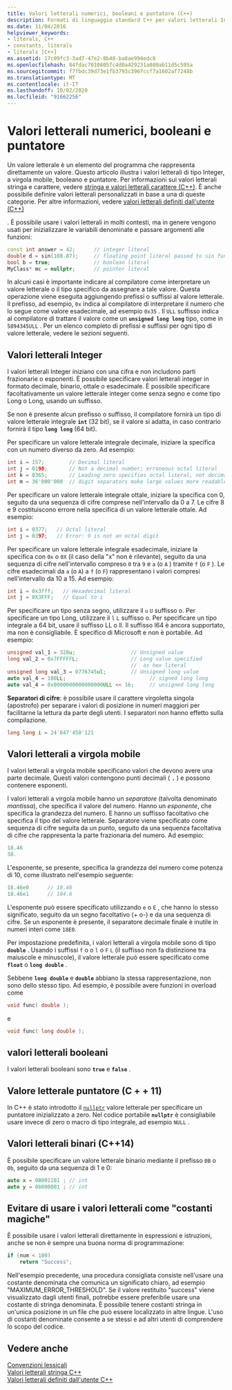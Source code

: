 ```yaml
---
title: Valori letterali numerici, booleani e puntatore (C++)
description: Formati di linguaggio standard C++ per valori letterali Integer, a virgola mobile, booleani e puntatore.
ms.date: 11/04/2016
helpviewer_keywords:
- literals, C++
- constants, literals
- literals [C++]
ms.assetid: 17c09fc3-3ad7-47e2-8b48-ba8ae994edc8
ms.openlocfilehash: 84fdac7010805fc4d0a429231a080ab11d5c595a
ms.sourcegitcommit: f7fbdc39d73e1fb3793c396fccf7a1602af7248b
ms.translationtype: MT
ms.contentlocale: it-IT
ms.lasthandoff: 10/02/2020
ms.locfileid: "91662256"
---
```

# <a name="numeric-boolean-and-pointer-literals"></a>Valori letterali numerici, booleani e puntatore

Un valore letterale è un elemento del programma che rappresenta direttamente un valore. Questo articolo illustra i valori letterali di tipo Integer, a virgola mobile, booleano e puntatore. Per informazioni sui valori letterali stringa e carattere, vedere [stringa e valori letterali carattere (C++)](../cpp/string-and-character-literals-cpp.md). È anche possibile definire valori letterali personalizzati in base a una di queste categorie. Per altre informazioni, vedere [valori letterali definiti dall'utente (C++)](../cpp/user-defined-literals-cpp.md)

. È possibile usare i valori letterali in molti contesti, ma in genere vengono usati per inizializzare le variabili denominate e passare argomenti alle funzioni:

```cpp
const int answer = 42;      // integer literal
double d = sin(108.87);     // floating point literal passed to sin function
bool b = true;              // boolean literal
MyClass* mc = nullptr;      // pointer literal
```

In alcuni casi è importante indicare al compilatore come interpretare un valore letterale o il tipo specifico da assegnare a tale valore. Questa operazione viene eseguita aggiungendo prefissi o suffissi al valore letterale. Il prefisso, ad esempio, `0x` indica al compilatore di interpretare il numero che lo segue come valore esadecimale, ad esempio `0x35` . Il `ULL` suffisso indica al compilatore di trattare il valore come un **`unsigned long long`** tipo, come in `5894345ULL` . Per un elenco completo di prefissi e suffissi per ogni tipo di valore letterale, vedere le sezioni seguenti.

## <a name="integer-literals"></a>Valori letterali Integer

I valori letterali Integer iniziano con una cifra e non includono parti frazionarie o esponenti. È possibile specificare valori letterali integer in formato decimale, binario, ottale o esadecimale. È possibile specificare facoltativamente un valore letterale integer come senza segno e come tipo Long o Long, usando un suffisso.

Se non è presente alcun prefisso o suffisso, il compilatore fornirà un tipo di valore letterale integrale **`int`** (32 bit), se il valore si adatta, in caso contrario fornirà il tipo **`long long`** (64 bit).

Per specificare un valore letterale integrale decimale, iniziare la specifica con un numero diverso da zero. Ad esempio:

```cpp
int i = 157;        // Decimal literal
int j = 0198;       // Not a decimal number; erroneous octal literal
int k = 0365;       // Leading zero specifies octal literal, not decimal
int m = 36'000'000  // digit separators make large values more readable
```

Per specificare un valore letterale integrale ottale, iniziare la specifica con 0, seguito da una sequenza di cifre comprese nell'intervallo da 0 a 7. Le cifre 8 e 9 costituiscono errore nella specifica di un valore letterale ottale. Ad esempio:

```cpp
int i = 0377;   // Octal literal
int j = 0397;   // Error: 9 is not an octal digit
```

Per specificare un valore letterale integrale esadecimale, iniziare la specifica con `0x` o `0X` (il caso della "x" non è rilevante), seguito da una sequenza di cifre nell'intervallo compreso `0` tra `9` e `a` (o `A` ) tramite `f` (o `F` ). Le cifre esadecimali da `a` (o `A`) a `f` (o `F`) rappresentano i valori compresi nell'intervallo da 10 a 15. Ad esempio:

```cpp
int i = 0x3fff;   // Hexadecimal literal
int j = 0X3FFF;   // Equal to i
```

Per specificare un tipo senza segno, utilizzare il `u` `U` suffisso o. Per specificare un tipo Long, utilizzare il `l` `L` suffisso o. Per specificare un tipo integrale a 64 bit, usare il suffisso LL o ll. Il suffisso I64 è ancora supportato, ma non è consigliabile. È specifico di Microsoft e non è portabile. Ad esempio:

```cpp
unsigned val_1 = 328u;                  // Unsigned value
long val_2 = 0x7FFFFFL;                 // Long value specified
                                        //  as hex literal
unsigned long val_3 = 0776745ul;        // Unsigned long value
auto val_4 = 108LL;                           // signed long long
auto val_4 = 0x8000000000000000ULL << 16;     // unsigned long long
```

**Separatori di cifre**: è possibile usare il carattere virgoletta singola (apostrofo) per separare i valori di posizione in numeri maggiori per facilitarne la lettura da parte degli utenti. I separatori non hanno effetto sulla compilazione.

```cpp
long long i = 24'847'458'121
```

## <a name="floating-point-literals"></a>Valori letterali a virgola mobile

I valori letterali a virgola mobile specificano valori che devono avere una parte decimale. Questi valori contengono punti decimali ( **`.`** ) e possono contenere esponenti.

I valori letterali a virgola mobile hanno un *separatore* (talvolta denominato *mantissa*), che specifica il valore del numero. Hanno un *esponente*, che specifica la grandezza del numero. E hanno un suffisso facoltativo che specifica il tipo del valore letterale. Separatore viene specificato come sequenza di cifre seguita da un punto, seguito da una sequenza facoltativa di cifre che rappresenta la parte frazionaria del numero. Ad esempio:

```cpp
18.46
38.
```

L'esponente, se presente, specifica la grandezza del numero come potenza di 10, come illustrato nell'esempio seguente:

```cpp
18.46e0      // 18.46
18.46e1      // 184.6
```

L'esponente può essere specificato utilizzando `e` o `E` , che hanno lo stesso significato, seguito da un segno facoltativo (+ o-) e da una sequenza di cifre.  Se un esponente è presente, il separatore decimale finale è inutile in numeri interi come `18E0`.

Per impostazione predefinita, i valori letterali a virgola mobile sono di tipo **`double`** . Usando i suffissi `f` o o `l` o `F` `L` (il suffisso non fa distinzione tra maiuscole e minuscole), il valore letterale può essere specificato come **`float`** o **`long double`** .

Sebbene **`long double`** e **`double`** abbiano la stessa rappresentazione, non sono dello stesso tipo. Ad esempio, è possibile avere funzioni in overload come

```cpp
void func( double );
```

e

```cpp
void func( long double );
```

## <a name="boolean-literals"></a>valori letterali booleani

I valori letterali booleani sono **`true`** e **`false`** .

## <a name="pointer-literal-c11"></a>Valore letterale puntatore (C + + 11)

In C++ è stato introdotto il [`nullptr`](../cpp/nullptr.md) valore letterale per specificare un puntatore inizializzato a zero. Nel codice portabile **`nullptr`** è consigliabile usare invece di zero o macro di tipo integrale, ad esempio `NULL` .

## <a name="binary-literals-c14"></a>Valori letterali binari (C++14)

È possibile specificare un valore letterale binario mediante il prefisso `0B` o `0b`, seguito da una sequenza di 1 e 0:

```cpp
auto x = 0B001101 ; // int
auto y = 0b000001 ; // int
```

## <a name="avoid-using-literals-as-magic-constants"></a>Evitare di usare i valori letterali come "costanti magiche"

È possibile usare i valori letterali direttamente in espressioni e istruzioni, anche se non è sempre una buona norma di programmazione:

```cpp
if (num < 100)
    return "Success";
```

Nell'esempio precedente, una procedura consigliata consiste nell'usare una costante denominata che comunica un significato chiaro, ad esempio "MAXIMUM_ERROR_THRESHOLD". Se il valore restituito "success" viene visualizzato dagli utenti finali, potrebbe essere preferibile usare una costante di stringa denominata. È possibile tenere costanti stringa in un'unica posizione in un file che può essere localizzato in altre lingue. L'uso di costanti denominate consente a se stessi e ad altri utenti di comprendere lo scopo del codice.

## <a name="see-also"></a>Vedere anche

[Convenzioni lessicali](../cpp/lexical-conventions.md)<br/>
[Valori letterali stringa C++](../cpp/string-and-character-literals-cpp.md)<br/>
[Valori letterali definiti dall'utente C++](../cpp/user-defined-literals-cpp.md)
